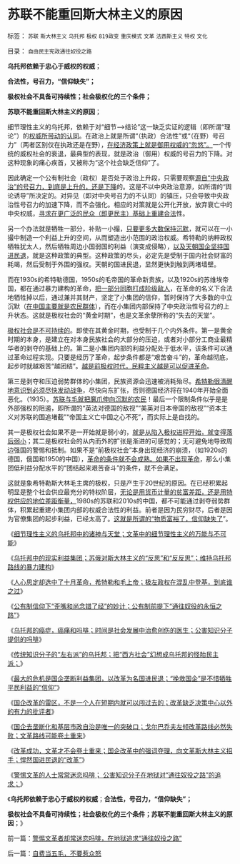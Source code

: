 # 苏联不能重回斯大林主义的原因

标签： `苏联` `斯大林主义` `乌托邦` `极权` `819政变` `重庆模式` `文革` `法西斯主义` `特权` `文化` 

目录： `自由民主宪政通往奴役之路`

**乌托邦依赖于忠心于威权的权威**；

**合法性，号召力，“信仰缺失”；**

**极权社会不具备可持续性；社会极权化的三个条件；**

**苏联不能重回斯大林主义的原因**；

细节理性主义的乌托邦，依赖于对“细节——>结论”这一缺乏实证的逻辑（即所谓“理论”）的[权威所带动的认同](../../../2009/12/15/最要不得权威的经济学和权威的政治经济学.md)。在政治上就是所谓“（执政）合法性”或“（在野）号召力”（两者区别仅在执政还是在野），[在经济政策上就是御用权威的“忽悠”。](../../../2009/7/27/离不开哲学理论的文化离不开权威的N代宗师.md)一个传统的威权社会的衰退，最典型的表现，就是政治（御用）权威的号召力的下降。对这种现象的痛心疾首，又被称为“这个社会缺乏信仰”了。

因此确定一个公有制社会（政权）是否处于政治上升段，只需要观察[源自“中央政治”的号召力，到底是上升的，还是下降](http://darthvad.blog.163.com/blog/static/5339947020119305222219/)的。这是不以中央政治意源，如所谓的“舆论诱导”所决定的。对异见（即对中央号召力的不认同）的镇压，只会导致中央政治性号召力的加速下降，而不会强化。相应的对策就是公开化开放，放弃衰亡中的中央权威，[寻求在更广泛的民众（即更民主）基础上重建合法](../../../2009/5/11/舆论摒弃管制有利强化中央领导地位.md)性。

另一个办法就是牺牲一部分，补贴一小撮，[只要更多大数保持沉默](../../../2011/11/11/文革传统源远流长，和农民起义.md)，就可以在一小撮中制造一个利益上升的空间，从而塑造出小范围的政治权威。希特勒的纳粹政权牺牲犹太人，然后牺牲周边小国弱国的利益（演变成侵略），[以及天朝国企坚持国进民退](../../../2011/11/5/谁掩盖了国进民退的剪羊毛？.md)，就是这种政策的典型。这种政策的尽头，必定先是受制于国内社会财富的耗竭，然后受制于外围的强权。天朝的国进民退，显然更快到触到两堵墙壁。

而在1930s的希特勒德国，1950s的毛帝国的革命新贵族，以及1920s的苏维埃帝国，都在通过暴力建构的革命，[把一部分同胞打成阶级敌人](../../../2011/10/20/没有私有制就不存在社会分工；马克思主义的自相矛盾；.md)，在革命的名义下合法地牺牲掉以后，通过兼并其财产，坚定了小集团的信仰，暂时保持了大多数的中立沉默（[在中国主要就是农民群体](../../../2010/3/11/小农意识就是不尊重产权并且损人不利已的行为动机.md)），而在小集团内部保持了中央政治性号召力的上升状态。这就是极权社会的“黄金时期”，也是文革余孽所称的“失去的天堂”。

[极权社会是不可持续的](../../../2011/6/2/市场经济确保可持续性.md)。即使在其黄金时期，也受制于几个内外条件。第一是黄金时期的本身，是建立在对本身民族社会的大部分的压迫，或者对小部分工商业最精华者的剥夺的基础上的。第二是小集团内部的利益分配处于低水平，该条件可以通过革命过程实现。只要是经历了革命，起步条件都是“艰苦奋斗”的，革命越彻底，起步时就越艰苦“越团结”。[越是前极权时代，民粹主义越是可以促进革命](../../../2011/6/30/民粹不是造就小范围的特权，就是得不偿失.md)。

第三是剥夺和压迫弱势群体的小集团，民族资源会迅速被消耗殆尽。[希特勒很清醒地意识到必须尽快发动战争](../../../2009/12/12/德国不需要主动战争，精明的希特勒打了糊涂的帐.md)，尽快向东扩张，否则德国经济将在1940年开始全面恶化。（1935）。[苏联与毛就把魔爪伸向沉默的农民](../../../2009/10/16/人为的城市化和人为毁灭工商业城市.md)！最后一个限制条件似乎是是外部强权的阻遏，即所谓的“英法对德国的敌视”“美英对日本帝国的敌视”“资本主义对苏联的围追堵截”“帝国主义亡中国之心不死”，而实际上是自找的。

其一是极权社会如果不是一开始就是弱小的，[就是从陷入极权进程开始，就变得落后弱小](../../../2009/10/1/主权分裂症的病因，处方和毒药.md)；其二是极权社会的从内而外的扩张是渐进的可感觉的；无可避免地导致周边强国的警惕和抵制。如果不是“前极权社会”本身出现经济的崩溃，（如1920s的德国，俄国和1950的中国），[革命的条件就不会成熟。如果不出现革命](../../../2012/5/6/有极左的国家，没有极左的领导人；.md)，那么小集团低利益分配水平的“团结起来艰苦奋斗”的条件，就不会满足。

这就是象希特勒斯大林毛主席的极权，只是产生于20世纪的原因。在已经积累起明显是整个社会供应最充分的特权阶层，[无论是用货币计量的贫富差距，还是用特权供应的地位差距衡量，](../../../2009/8/3/特权负担最大化定律城乡人口比例约束显而易见.md)1980s的苏联和2010s的中国，都不可能通过剥夺弱势群体，积累起重建小集团内部的权威合法性的利益。前者是因为民穷财尽，后者是因为官僚集团的起步利益，已经太高了。[这就是所谓的“物质富裕了，信仰缺失了](../../../2012/5/6/洗脑业的主流是公害知识分子.md)”。

《[细节理性主义的乌托邦中的诸神与天堂；文革中的细节理性主义的万能与不可能](../../../2012/5/7/乌托邦的诸神与天堂.md)》

《[乌托邦中的现实利益集团；苏俄对斯大林主义的“反思”和“反反思”；维持乌托邦路线的暴力建构](../../../2012/5/7/乌托邦中的现实利益集团.md)》

《[人心思定却选中了十月革命，希特勒和毛上帝；极左政权在混乱中登基，到底谁之过](../../../2012/5/8/细节理性主义乌托邦的忆苦思甜.md)》

《[公有制信仰下“歪嘴和尚念错了经”的妙计；公有制前提下“通往奴役的永恒之路”](../../../2012/5/8/乌托邦的元首，形象总是无可奈何花落去.md)》

《[乌托邦的癌症，癌痛和吗啡；时间是社会发展中治愈创伤的医生；公害知识分子提供的吗啡](../../../2012/5/9/乌托邦的癌症，癌痛和吗啡.md)》

《[传统知识分子的“左右派”的乌托邦；把“西方社会”幻想成乌托邦的怪胎民主派；](../../../2012/5/9/传统知识分子的“左右派”的乌托邦.md)》

《[最大的危机是国企垄断利益集团，以改革为名国进民退；“挽救国企”是不惜牺牲平民利益的“信仰”](../../../2012/5/8/妖魔化跨国公司的国企民族主义；.md)》

《[国企改革的雷区，不是一个人在短期内就可以闯过去的；改革缺乏决策中心以外的有力的批评者](../../../2012/5/8/国企改革的雷区，不是容易闯过去的.md)》

《[国企去垄断化和基层市政自治是唯一的突破口；戈尔巴乔夫左倾改革路线必然失败；文革路线可能卷土重来](../../../2012/5/9/坚定不移反对匆忙的政治改革.md)》

《[改革成功，文革才不会卷土重来；国企改革中的强词夺理，向文革斯大林主义招手；悍然国进民退的“改革”](http://blog.sina.com.cn/s/blog_5563a64d0102e1sf.html)》

《[警惕文革的人士常常迷恋吗啡；
公害知识分子在地狱对“通往奴役之路”的追求；](../../../2012/5/10/警惕文革者却常迷恋吗啡，在地狱追求“通往奴役之路”.md)》

《**乌托邦依赖于忠心于威权的权威**；**合法性，号召力，“信仰缺失”；**

**极权社会不具备可持续性；社会极权化的三个条件；苏联不能重回斯大林主义的原因**；》





前一篇：[警惕文革者却常迷恋吗啡，在地狱追求“通往奴役之路”](../../../2012/5/10/警惕文革者却常迷恋吗啡，在地狱追求“通往奴役之路”.md)

后一篇：[自费当五毛，不要惹众怒](../../../2012/5/10/自费当五毛，不要惹众怒.md)